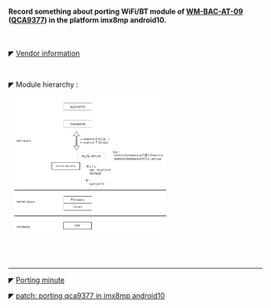 #### Record something about porting WiFi/BT module of [WM-BAC-AT-09](https://www.usiglobal.com/en/products?id=9b06a423-d87b-4479-9df6-172d9763db70#description) ([QCA9377](https://www.qualcomm.com/products/qca9377)) in the platform imx8mp android10.


</br>


◤ [Vendor information](https://github.com/tingkts/Android-WiFi-BT/blob/main/vendor%20info.md)


</br>


◤ Module hierarchy :


&ensp; <img src="./assets/module%20hierachy.png" width="60%" height="60%" alt="module hierachy"/>


</br>
</br>


******
◤ [Porting minute](.\porting%20minute%20of%20android.md)

◤ [patch: porting qca9377 in imx8mp android10](.\patch%20of%20qca9377%20in%20imx8mp%20android10.zip)
